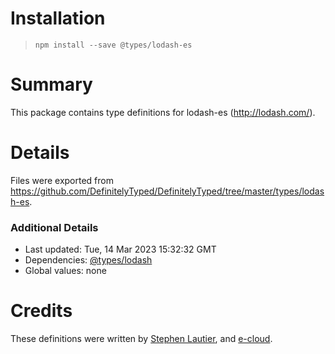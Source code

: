 # Installation
> `npm install --save @types/lodash-es`

# Summary
This package contains type definitions for lodash-es (http://lodash.com/).

# Details
Files were exported from https://github.com/DefinitelyTyped/DefinitelyTyped/tree/master/types/lodash-es.

### Additional Details
 * Last updated: Tue, 14 Mar 2023 15:32:32 GMT
 * Dependencies: [@types/lodash](https://npmjs.com/package/@types/lodash)
 * Global values: none

# Credits
These definitions were written by [Stephen Lautier](https://github.com/stephenlautier), and [e-cloud](https://github.com/e-cloud).
